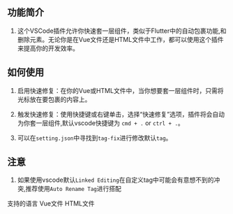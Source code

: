 ## 功能简介
1. 这个VSCode插件允许你快速套一层组件，类似于Flutter中的自动包裹功能,和删除元素。无论你是在Vue文件还是HTML文件中工作，都可以使用这个插件来提高你的开发效率。

## 如何使用

1. 启用快速修复：在你的Vue或HTML文件中，当你想要套一层组件时，只需将光标放在要包裹的内容上。

2. 触发快速修复：使用快捷键或右键单击，选择“快速修复”选项，插件将会自动为你套一层组件,默认vscode快捷键为
  `cmd + .` or `ctrl + .`。

3. 可以在`setting.json`中寻找到`tag-fix`进行修改默认`tag`。


## 注意

1. 如果使用vscode默认`Linked Editing`在自定义tag中可能会有意想不到的冲突,推荐使用`Auto Rename Tag`进行搭配


支持的语言
Vue文件
HTML文件

